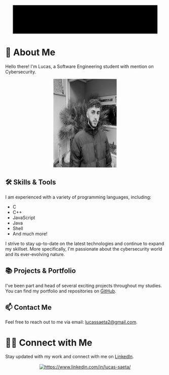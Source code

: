 <div align="center">
  <img src="result.gif">
</div>

# 🧑 About Me

Hello there! I'm Lucas, a Software Engineering student with mention on Cybersecurity. 

<div align="center">
  <img src="profile.jpeg" style="width: 200px; height: 280px;">
</div>

## 🛠️ Skills & Tools
I am experienced with a variety of programming languages, including:

- C
- C++
- JavaScript
- Java
- Shell
- And much more!

I strive to stay up-to-date on the latest technologies and continue to expand my skillset. More specifically, I'm passionate about the cybersecurity world and its ever-evolving nature.

## 📚 Projects & Portfolio
I've been part and head of several exciting projects throughout my studies. You can find my portfolio and repositories on [GitHub](https://github.com/lucassaeta?tab=repositories).

## 📫 Contact Me
Feel free to reach out to me via email: [lucassaeta2@gmail.com](mailto:lucassaeta2@gmail.com).

# 🏃‍♂️ Connect with Me
Stay updated with my work and connect with me on [LinkedIn](https://www.linkedin.com/in/lucas-saeta/).

<div align="center">
    <a href="https://www.linkedin.com/in/lucas-saeta/" target="_blank">
        <img align="center" src="https://raw.githubusercontent.com/rahuldkjain/github-profile-readme-generator/master/src/images/icons/Social/linked-in-alt.svg" alt="https://www.linkedin.com/in/lucas-saeta/" height="35" width="50" />
    </a>
</div>

